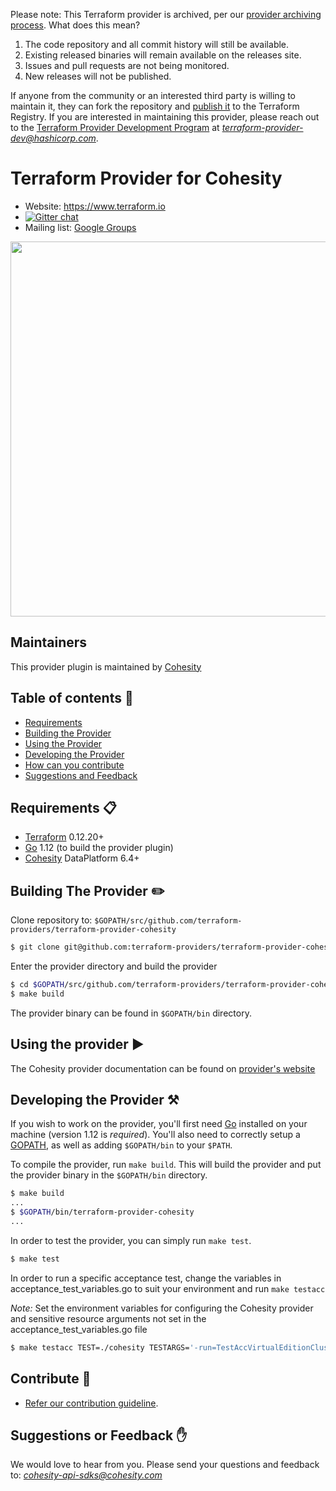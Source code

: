 <!-- archived-provider -->
Please note: This Terraform provider is archived, per our [provider archiving process](https://terraform.io/docs/internals/archiving.html). What does this mean?
1. The code repository and all commit history will still be available.
1. Existing released binaries will remain available on the releases site.
1. Issues and pull requests are not being monitored.
1. New releases will not be published.

If anyone from the community or an interested third party is willing to maintain it, they can fork the repository and [publish it](https://www.terraform.io/docs/registry/providers/publishing.html) to the Terraform Registry. If you are interested in maintaining this provider, please reach out to the [Terraform Provider Development Program](https://www.terraform.io/guides/terraform-provider-development-program.html) at *terraform-provider-dev@hashicorp.com*.

# Terraform Provider for Cohesity

- Website: https://www.terraform.io
- [![Gitter chat](https://badges.gitter.im/hashicorp-terraform/Lobby.png)](https://gitter.im/hashicorp-terraform/Lobby)
- Mailing list: [Google Groups](http://groups.google.com/group/terraform-tool)

<img src="https://cdn.rawgit.com/hashicorp/terraform-website/master/content/source/assets/images/logo-hashicorp.svg" width="600px">

## Maintainers

This provider plugin is maintained by [Cohesity](https://www.cohesity.com/)

## Table of contents :scroll:

 - [Requirements](#requirements)
 - [Building the Provider](#building-the-provider)
 - [Using the Provider](#using-the-provider)
 - [Developing the Provider](#developing-the-provider)
 - [How can you contribute](#contribute)
 - [Suggestions and Feedback](#suggest)


## <a name ="requirements"></a> Requirements :clipboard:

-	[Terraform](https://www.terraform.io/downloads.html) 0.12.20+
-	[Go](https://golang.org/doc/install) 1.12 (to build the provider plugin)
-   [Cohesity](https://www.cohesity.com/) DataPlatform 6.4+

## <a name ="building-the-provider"></a> Building The Provider :pencil2:

Clone repository to: `$GOPATH/src/github.com/terraform-providers/terraform-provider-cohesity`

```sh
$ git clone git@github.com:terraform-providers/terraform-provider-cohesity $GOPATH/src/github.com/terraform-providers/terraform-provider-cohesity
```

Enter the provider directory and build the provider

```sh
$ cd $GOPATH/src/github.com/terraform-providers/terraform-provider-cohesity
$ make build
```

The provider binary can be found in `$GOPATH/bin` directory.

## <a name ="using-the-provider"></a> Using the provider :arrow_forward:

The Cohesity provider documentation can be found on [provider's website](https://www.terraform.io/docs/providers/cohesity/index.html)

## <a name ="developing-the-provider"></a> Developing the Provider :hammer_and_pick:

If you wish to work on the provider, you'll first need [Go](http://www.golang.org) installed on your machine (version 1.12 is *required*). You'll also need to correctly setup a [GOPATH](http://golang.org/doc/code.html#GOPATH), as well as adding `$GOPATH/bin` to your `$PATH`.

To compile the provider, run `make build`. This will build the provider and put the provider binary in the `$GOPATH/bin` directory.

```sh
$ make build
...
$ $GOPATH/bin/terraform-provider-cohesity
...
```
In order to test the provider, you can simply run `make test`.

```sh
$ make test
```
In order to run a specific acceptance test, change the variables in acceptance_test_variables.go to suit your environment and run `make testacc`

*Note:* Set the environment variables for configuring the Cohesity provider and sensitive resource arguments not set in the acceptance_test_variables.go file

```sh
$ make testacc TEST=./cohesity TESTARGS='-run=TestAccVirtualEditionCluster_basic'
```

## <a name="contribute"></a> Contribute :handshake:

* [Refer our contribution guideline](./CONTRIBUTING.md).


## <a name ="suggest"></a> Suggestions or Feedback :raised_hand:

We would love to hear from you. Please send your questions and feedback to: *cohesity-api-sdks@cohesity.com*

